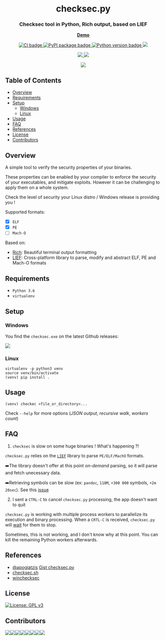 <h1 align="center">
  <br>checksec.py</br>
</h1>

<h3 align="center">
Checksec tool in Python, Rich output, based on LIEF
</h3>

<p align="center">
  <strong>
  <a href="https://asciinema.org/a/363216">
    Demo
  </a>
  </strong>
</p>

<p align="center">
  <a href="https://github.com/Wenzel/checksec.py/actions?query=workflow%3ACI">
    <img src="https://github.com/Wenzel/checksec.py/workflows/CI/badge.svg" alt="CI badge"/>
  </a>
  <a href="https://pypi.org/project/checksec.py/">
    <img src="https://img.shields.io/pypi/v/checksec.py?color=blue" alt="PyPI package badge"/>
  </a>
  <a href="https://pypi.org/project/checksec.py/">
    <img src="https://img.shields.io/pypi/pyversions/checksec.py" alt="Python version badge"/>
  </a>
  <a href="https://gitter.im/checksec-py/community?utm_source=share-link&utm_medium=link&utm_campaign=share-link">
    <img src="https://badges.gitter.im/checksec-py/community.svg" />
  </a>
</p>
<p align="center">
  <a href="">
    <img src="https://img.shields.io/pypi/dm/checksec.py?color=blue&label=PyPI%20downloads&style=flat-square" />
  </a>
  <a href="https://github.com/Wenzel/checksec.py/releases">
    <img src="https://img.shields.io/github/downloads/Wenzel/checksec.py/total?color=blue&label=Github%20downloads&style=flat-square" />
  </a>
</p>

<p align="center">
  <a href="https://asciinema.org/a/363216">
    <img src="https://user-images.githubusercontent.com/964610/94983280-9d007c80-0541-11eb-8462-3da5b7bce35b.png" />
  </a>
</p>

## Table of Contents

- [Overview](#overview)
- [Requirements](#requirements)
- [Setup](#setup)
    - [Windows](#windows)
    - [Linux](#linux)
- [Usage](#usage)
- [FAQ](#faq)
- [References](#references)
- [License](#license)
- [Contributors](#contributors)

## Overview

A simple tool to verify the security properties of your binaries.

These properties can be enabled by your compiler to enforce the security of your executables, and mitigate exploits.
However it can be challenging to apply them on a whole system.

Check the level of security your Linux distro / Windows release is providing you !

Supported formats:

- [x] `ELF`
- [x] `PE`
- [ ] `Mach-O`

Based on:
- [Rich](https://github.com/willmcgugan/rich): Beautiful terminal output formatting
- [LIEF](https://github.com/lief-project/LIEF): Cross-platform library to parse, modify and abstract ELF, PE and Mach-O formats

## Requirements

- `Python 3.6`
- `virtualenv`

## Setup

### Windows

You find the `checksec.exe` on the latest Github releases: 

<a href="https://github.com/Wenzel/checksec.py/releases/latest">
  <img src="https://img.shields.io/badge/Windows%20release-download-blue?style=for-the-badge"/>
</a>

### Linux

~~~
virtualenv -p python3 venv
source venv/bin/activate
(venv) pip install .
~~~

## Usage

~~~
(venv) checkec <file_or_directory>...
~~~

Check `--help` for more options (_JSON output_, _recursive walk_, _workers count_)

## FAQ

1. `checksec` is slow on some huge binaries ! What's happening ?!

`checksec.py` relies on the [`LIEF`](https://github.com/lief-project/LIEF) library to parse `PE/ELF/MachO` formats.

➡️The library doesn't offer at this point _on-demand_ parsing, so it will parse and fetch unecessary data.

➡️Retrieving symbols can be slow (ex: `pandoc`, `118M`, `+300 000` symbols, `+2m 20sec`). See this [issue](https://github.com/Wenzel/checksec.py/issues/52)

2. I sent a `CTRL-C` to cancel `checksec.py` processing, the app doesn't want to quit

`checksec.py` is working with multiple process workers to parallelize its execution and binary processing.
When a `CRTL-C` is received, `checksec.py` will [wait](https://docs.python.org/3/library/concurrent.futures.html#concurrent.futures.Executor.shutdown) for them to stop.

Sometimes, this is not working, and I don't know why at this point.
You can kill the remaining Python workers afterwards.

## References

- [@apogiatzis](https://github.com/apogiatzis) [Gist checksec.py](https://gist.github.com/apogiatzis/fb617cd118a9882749b5cb167dae0c5d)
- [checksec.sh](https://github.com/slimm609/checksec.sh)
- [winchecksec](https://github.com/trailofbits/winchecksec)

## License

[![License: GPL v3](https://img.shields.io/badge/License-GPLv3-blue.svg)](https://www.gnu.org/licenses/gpl-3.0)

## Contributors

[![](https://sourcerer.io/fame/Wenzel/Wenzel/checksec.py/images/0)](https://sourcerer.io/fame/Wenzel/Wenzel/checksec.py/links/0)[![](https://sourcerer.io/fame/Wenzel/Wenzel/checksec.py/images/1)](https://sourcerer.io/fame/Wenzel/Wenzel/checksec.py/links/1)[![](https://sourcerer.io/fame/Wenzel/Wenzel/checksec.py/images/2)](https://sourcerer.io/fame/Wenzel/Wenzel/checksec.py/links/2)[![](https://sourcerer.io/fame/Wenzel/Wenzel/checksec.py/images/3)](https://sourcerer.io/fame/Wenzel/Wenzel/checksec.py/links/3)[![](https://sourcerer.io/fame/Wenzel/Wenzel/checksec.py/images/4)](https://sourcerer.io/fame/Wenzel/Wenzel/checksec.py/links/4)[![](https://sourcerer.io/fame/Wenzel/Wenzel/checksec.py/images/5)](https://sourcerer.io/fame/Wenzel/Wenzel/checksec.py/links/5)[![](https://sourcerer.io/fame/Wenzel/Wenzel/checksec.py/images/6)](https://sourcerer.io/fame/Wenzel/Wenzel/checksec.py/links/6)[![](https://sourcerer.io/fame/Wenzel/Wenzel/checksec.py/images/7)](https://sourcerer.io/fame/Wenzel/Wenzel/checksec.py/links/7)